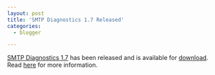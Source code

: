 ```yaml
---
layout: post
title: 'SMTP Diagnostics 1.7 Released'
categories:
  - blogger

---
```


[SMTP Diagnostics 1.7](http://www.smtpdiagnostics.com/) has been released and is available for [download](http://www.smtpdiagnostics.com/).  Read [here](http://www.whitepeaksoftware.com/forums/Topic109-4-1.aspx) for more information.
